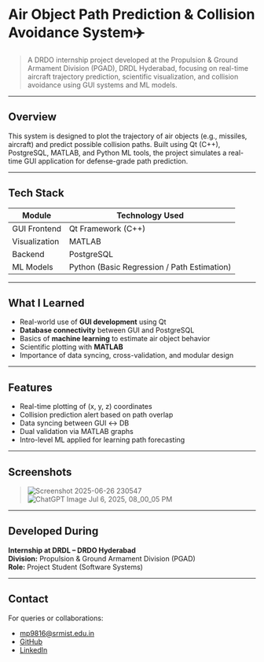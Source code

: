 # Air Object Path Prediction & Collision Avoidance System✈️ 

> A DRDO internship project developed at the Propulsion & Ground Armament Division (PGAD), DRDL Hyderabad, focusing on real-time aircraft trajectory prediction, scientific visualization, and collision avoidance using GUI systems and ML models.

---
## Overview

This system is designed to plot the trajectory of air objects (e.g., missiles, aircraft) and predict possible collision paths. Built using Qt (C++), PostgreSQL, MATLAB, and Python ML tools, the project simulates a real-time GUI application for defense-grade path prediction. 

---

## Tech Stack

| Module        | Technology Used                |
|---------------|-------------------------------|
| GUI Frontend  | Qt Framework (C++)             |
| Visualization | MATLAB                         |
| Backend       | PostgreSQL                     |
| ML Models     | Python (Basic Regression / Path Estimation) |

---


## What I Learned

- Real-world use of **GUI development** using Qt  
- **Database connectivity** between GUI and PostgreSQL  
- Basics of **machine learning** to estimate air object behavior  
- Scientific plotting with **MATLAB**  
- Importance of data syncing, cross-validation, and modular design

---

## Features

-  Real-time plotting of (x, y, z) coordinates
-  Collision prediction alert based on path overlap
-  Data syncing between GUI ↔ DB
-  Dual validation via MATLAB graphs
-  Intro-level ML applied for learning path forecasting

---

## Screenshots

> ![Screenshot 2025-06-26 230547](https://github.com/user-attachments/assets/236e3928-19d1-4db9-8b66-ba18a528396c)
> ![ChatGPT Image Jul 6, 2025, 08_00_05 PM](https://github.com/user-attachments/assets/01c89dd2-923b-4769-a113-5fd629721bb6)


---

## Developed During

**Internship at DRDL – DRDO Hyderabad**  
**Division:** Propulsion & Ground Armament Division (PGAD)  
**Role:** Project Student (Software Systems)

---

## Contact

For queries or collaborations:

-  mp9816@srmist.edu.in  
-  [GitHub](https://github.com/mythripanugatlagoud)  
-  [LinkedIn](https://linkedin.com/in/mythripanugatlagoud)







